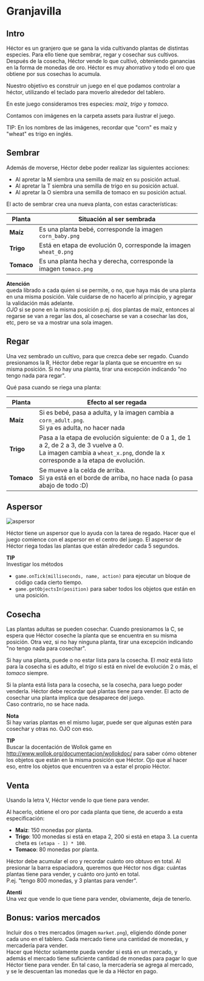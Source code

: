 # Granjavilla

## Intro
Héctor es un granjero que se gana la vida cultivando plantas de distintas especies.
Para ello tiene que sembrar, regar y cosechar sus cultivos. Después de la cosecha, Héctor vende lo que cultivó, obteniendo ganancias en la forma de monedas de oro.
Héctor es muy ahorrativo y todo el oro que obtiene por sus cosechas lo acumula.

Nuestro objetivo es construir un juego en el que podamos controlar a héctor, 
utilizando el teclado para moverlo alrededor del tablero. 

En este juego consideramos tres especies: _maíz_, _trigo_ y _tomaco_. 

Contamos con imágenes en la carpeta assets para ilustrar el juego.

TIP: En los nombres de las imágenes, recordar que "corn" es maíz y "wheat" es trigo en inglés.

## Sembrar
Además de moverse, Héctor debe poder realizar las siguientes acciones:
- Al apretar la M siembra una semilla de maíz en su posición actual.
- Al apretar la T siembra una semilla de trigo en su posición actual.
- Al apretar la O siembra una semilla de tomaco en su posición actual.

El acto de sembrar crea una nueva planta, con estas características:  

| Planta | Situación al ser sembrada |
|---|---|
| **Maíz**   | Es una planta bebé, corresponde la imagen `corn_baby.png` |
| **Trigo**  | Está en etapa de evolución 0, corresponde la imagen `wheat_0.png` |
| **Tomaco** | Es una planta hecha y derecha, corresponde la imagen `tomaco.png` | 


**Atención**  
queda librado a cada quien si se permite, o no, que haya más de una planta en una misma posición. 
Vale cuidarse de no hacerlo al principio, y agregar la validación más adelante.  
_OJO_ si se pone en la misma posición p.ej. dos plantas de maíz, entonces al regarse se van a regar las dos, al cosecharse se van a cosechar las dos, etc, pero se va a mostrar una sola imagen.


## Regar
Una vez sembrado un cultivo, para que crezca debe ser regado. 
Cuando presionamos la R, Héctor debe regar la planta que se encuentre en su misma posición.
Si no hay una planta, tirar una excepción indicando "no tengo nada para regar".

Qué pasa cuando se riega una planta: 

| Planta | Efecto al ser regada |
|---|---|
| **Maíz**   | Si es bebé, pasa a adulta, y la imagen cambia a `corn_adult.png`. <br> Si ya es adulta, no hacer nada |
| **Trigo**  | Pasa a la etapa de evolución siguiente: de 0 a 1, de 1 a 2, de 2 a 3, de 3 vuelve a 0. <br> La imagen cambia a `wheat_x.png`, donde la x corresponde a la etapa de evolución. |
| **Tomaco** | Se mueve a la celda de arriba. <br> Si ya está en el borde de arriba, no hace nada (o pasa abajo de todo :D) | 
  

## Aspersor
![aspersor](https://i.pinimg.com/originals/20/f5/ab/20f5ab811789f5ed4ca147f199bbad51.jpg)

Héctor tiene un aspersor que lo ayuda con la tarea de regado.
Hacer que el juego comience con el aspersor en el centro del juego. El aspersor de Héctor riega todas las plantas que están alrededor cada 5 segundos.

**TIP**  
Investigar los métodos 
- `game.onTick(milliseconds, name, action)` para ejecutar un bloque de código cada cierto tiempo.
- `game.getObjectsIn(position)` para saber todos los objetos que están en una posición.

## Cosecha
Las plantas adultas se pueden cosechar.
Cuando presionamos la C, se espera que Héctor coseche la planta que se encuentra en su misma posición.
Otra vez, si no hay ninguna planta, tirar una excepción indicando "no tengo nada para cosechar".

Si hay una planta, puede o no estar lista para la cosecha.
El _maíz_ está listo para la cosecha si es adulto, el _trigo_ si está en nivel de evolución 2 o más, el _tomaco_ siempre.

Si la planta está lista para la cosecha, se la cosecha, para luego poder venderla. Héctor debe recordar qué plantas tiene para vender. El acto de cosechar una planta implica que desaparece del juego.  
Caso contrario, no se hace nada.

**Nota**  
Si hay varias plantas en el mismo lugar, puede ser que algunas estén para cosechar y otras no. OJO con eso.

**TIP**  
Buscar la docentación de Wollok game en http://www.wollok.org/documentacion/wollokdoc/ 
para saber cómo obtener los objetos que están en la misma posición que Héctor.
Ojo que al hacer eso, entre los objetos que encuentren va a estar el propio Héctor.

## Venta
Usando la letra V, Héctor vende lo que tiene para vender.
   
Al hacerlo, obtiene el oro por cada planta que tiene, de acuerdo a esta especificación:
- **Maíz**: 150 monedas por planta.
- **Trigo**: 100 monedas si está en etapa 2, 200 si está en etapa 3. La cuenta cheta es `(etapa - 1) * 100`.
- **Tomaco**: 80 monedas por planta.

Héctor debe acumular el oro y recordar cuánto oro obtuvo en total. Al presionar la barra espaciadora, queremos que Héctor nos diga: cuántas plantas tiene para vender, y cuánto oro juntó en total.  
P.ej. "tengo 800 monedas, y 3 plantas para vender".

**Atenti**  
Una vez que vende lo que tiene para vender, obviamente, deja de tenerlo.


## Bonus: varios mercados
Incluir dos o tres mercados (imagen `market.png`), eligiendo dónde poner cada uno en el tablero. 
Cada mercado tiene una cantidad de monedas, y mercadería para vender.  
Hacer que Héctor solamente pueda vender si está en un mercado, y además el mercado tiene suficiente cantidad de monedas para pagar lo que Héctor tiene para vender. En tal caso, la mercadería se agrega al mercado, y se le descuentan las monedas que le da a Héctor en pago.  
